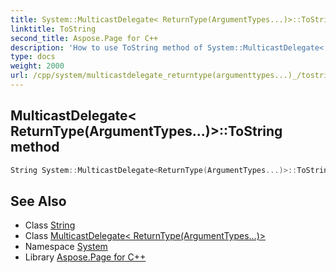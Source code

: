 ```yaml
---
title: System::MulticastDelegate< ReturnType(ArgumentTypes...)>::ToString method
linktitle: ToString
second_title: Aspose.Page for C++
description: 'How to use ToString method of System::MulticastDelegate< ReturnType(ArgumentTypes...)> class in C++.'
type: docs
weight: 2000
url: /cpp/system/multicastdelegate_returntype(argumenttypes...)_/tostring/
---
```

## MulticastDelegate< ReturnType(ArgumentTypes...)>::ToString method




```cpp
String System::MulticastDelegate<ReturnType(ArgumentTypes...)>::ToString() const
```

## See Also

* Class [String](../../string/)
* Class [MulticastDelegate< ReturnType(ArgumentTypes...)>](../)
* Namespace [System](../../)
* Library [Aspose.Page for C++](../../../)
